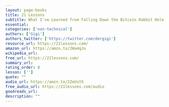 ```yaml
---
layout: page-books
title: 21 Lessons
subtitle: What I've Learned from Falling Down the Bitcoin Rabbit Hole
essential: 
categories: ['non-technical']
authors: ['Gigi']
authors_twitter: ['https://twitter.com/dergigi']
resource_url: https://21lessons.com/
amazon_url: https://amzn.to/2Wa4qJo
wikipedia_url: 
free_url: https://21lessons.com/
summary_url: 
rating_order: 8
lesson: ['']
quote: ""
audio_url: https://amzn.to/2ZeUsYX
free_audio_url: https://21lessons.com/audio
goodreads_url: 
description: ""
---
```

